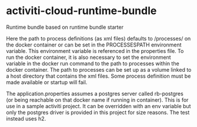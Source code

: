 # activiti-cloud-runtime-bundle

Runtime bundle based on runtime bundle starter

Here the path to process definitions (as xml files) defaults to /processes/ on the docker container or can be set in the PROCESSESPATH environment variable. This environment variable is referenced in the properties file. To run the docker container, it is also necessary to set the environment variable in the docker run command to the path to processes within the docker container. The path to processes can be set up as a volume linked to a host directory that contains the xml files. Some process definition must be made available or startup will fail.

The application.properties assumes a postgres server called rb-postgres (or being reachable on that docker name if running in container). This is for use in a sample activiti project. It can be overridden with an env variable but only the postgres driver is provided in this project for size reasons. The test instead uses h2.